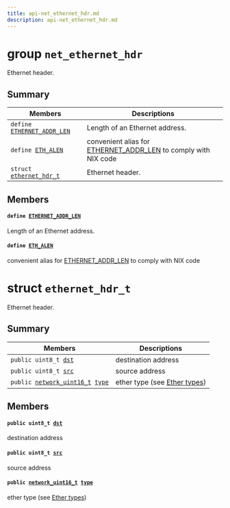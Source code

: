```yaml
---
title: api-net_ethernet_hdr.md
description: api-net_ethernet_hdr.md
---
```

# group `net_ethernet_hdr` 

Ethernet header.

## Summary

 Members                        | Descriptions                                
--------------------------------|---------------------------------------------
`define `[`ETHERNET_ADDR_LEN`](#group__net__ethernet__hdr_1ga36c59bfbf9eb844eddb451378fc0552c)            | Length of an Ethernet address.
`define `[`ETH_ALEN`](#group__net__ethernet__hdr_1ga9822d89774e0d6ddaa06503950130423)            | convenient alias for [ETHERNET_ADDR_LEN](./doc/starlight-docs/src/content/docs/apidoc/api-undefined.md#group__net__ethernet__hdr_1ga36c59bfbf9eb844eddb451378fc0552c) to comply with NIX code
`struct `[`ethernet_hdr_t`](#structethernet__hdr__t) | Ethernet header.

## Members

#### `define `[`ETHERNET_ADDR_LEN`](#group__net__ethernet__hdr_1ga36c59bfbf9eb844eddb451378fc0552c) 

Length of an Ethernet address.

#### `define `[`ETH_ALEN`](#group__net__ethernet__hdr_1ga9822d89774e0d6ddaa06503950130423) 

convenient alias for [ETHERNET_ADDR_LEN](./doc/starlight-docs/src/content/docs/apidoc/api-undefined.md#group__net__ethernet__hdr_1ga36c59bfbf9eb844eddb451378fc0552c) to comply with NIX code

# struct `ethernet_hdr_t` 

Ethernet header.

## Summary

 Members                        | Descriptions                                
--------------------------------|---------------------------------------------
`public uint8_t `[`dst`](#structethernet__hdr__t_1ab0b043cb9be8389ab4879fc86e0dc7fb) | destination address
`public uint8_t `[`src`](#structethernet__hdr__t_1a929dd6c3c993aaaaef3cc32089500806) | source address
`public `[`network_uint16_t`](./doc/starlight-docs/src/content/docs/apidoc/api-undefined.md#byteorder_8h_1a639ad79c8926cb896d5a8f12b14d49e3)` `[`type`](#structethernet__hdr__t_1a6330e7e62f71ccf400947cf1de0ba658) | ether type (see [Ether types](./doc/starlight-docs/src/content/docs/apidoc/api-undefined.md#group__net__ethertype))

## Members

#### `public uint8_t `[`dst`](#structethernet__hdr__t_1ab0b043cb9be8389ab4879fc86e0dc7fb) 

destination address

#### `public uint8_t `[`src`](#structethernet__hdr__t_1a929dd6c3c993aaaaef3cc32089500806) 

source address

#### `public `[`network_uint16_t`](./doc/starlight-docs/src/content/docs/apidoc/api-undefined.md#byteorder_8h_1a639ad79c8926cb896d5a8f12b14d49e3)` `[`type`](#structethernet__hdr__t_1a6330e7e62f71ccf400947cf1de0ba658) 

ether type (see [Ether types](./doc/starlight-docs/src/content/docs/apidoc/api-undefined.md#group__net__ethertype))

